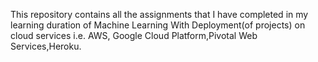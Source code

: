 
This repository contains all the assignments that I have completed in my learning duration of Machine Learning With Deployment(of projects)
on cloud services i.e. AWS, Google Cloud Platform,Pivotal Web Services,Heroku.
